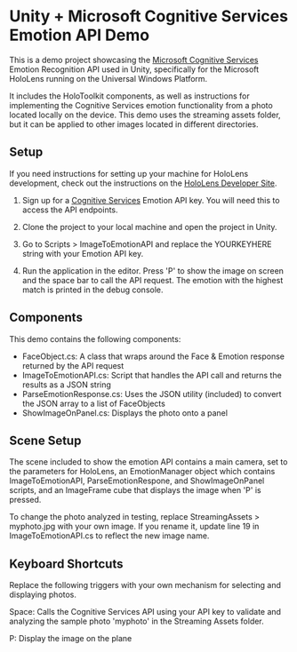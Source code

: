 # Unity + Microsoft Cognitive Services Emotion API Demo
This is a demo project showcasing the [Microsoft Cognitive Services](https://www.microsoft.com/cognitive-services/en-us/emotion-api) Emotion Recognition API used in Unity, specifically for the Microsoft HoloLens running on the Universal Windows Platform. 

It includes the HoloToolkit components, as well as instructions for implementing the Cognitive Services emotion functionality from a photo located locally on the device. This demo uses the streaming assets folder, but it can be applied to other images located in different directories.

## Setup
If you need instructions for setting up your machine for HoloLens development, check out the instructions on the [HoloLens Developer Site](https://www.microsoft.com/microsoft-hololens/en-us/developers).

1. Sign up for a [Cognitive Services](https://www.microsoft.com/cognitive-services/en-us/emotion-api) Emotion API key. You will need this to access the API endpoints.

2. Clone the project to your local machine and open the project in Unity. 

3. Go to Scripts > ImageToEmotionAPI and replace the YOURKEYHERE string with your Emotion API key.

4. Run the application in the editor. Press 'P' to show the image on screen and the space bar to call the API request. The emotion with the highest match is printed in the debug console.

## Components
This demo contains the following components:

* FaceObject.cs: A class that wraps around the Face & Emotion response returned by the API request
* ImageToEmotionAPI.cs: Script that handles the API call and returns the results as a JSON string
* ParseEmotionResponse.cs: Uses the JSON utility (included) to convert the JSON array to a list of FaceObjects
* ShowImageOnPanel.cs: Displays the photo onto a panel

## Scene Setup
The scene included to show the emotion API contains a main camera, set to the parameters for HoloLens, an EmotionManager object which contains ImageToEmotionAPI, ParseEmotionRespone, and ShowImageOnPanel scripts, and an ImageFrame cube that displays the image when 'P' is pressed.

To change the photo analyzed in testing, replace StreamingAssets > myphoto.jpg with your own image. If you rename it, update line 19 in ImageToEmotionAPI.cs to reflect the new image name.

## Keyboard Shortcuts
Replace the following triggers with your own mechanism for selecting and displaying photos. 

Space: Calls the Cognitive Services API using your API key to validate and analyzing the sample photo 'myphoto' in the Streaming Assets folder.

P: Display the image on the plane

